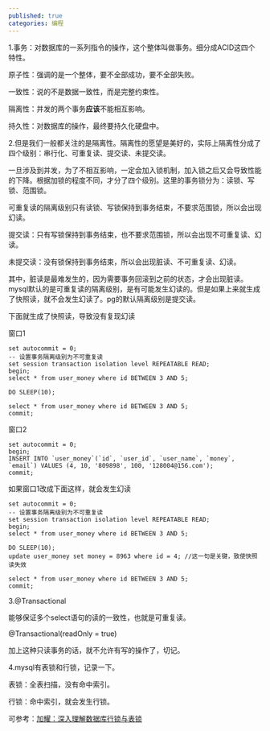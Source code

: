```yaml
---
published: true
categories: 编程
---
```

1.事务：对数据库的一系列指令的操作，这个整体叫做事务。细分成ACID这四个特性。

原子性：强调的是一个整体，要不全部成功，要不全部失败。

一致性：说的不是数据一致性，而是完整约束性。

隔离性：并发的两个事务**应该**不能相互影响。

持久性：对数据库的操作，最终要持久化硬盘中。

2.但是我们一般都关注的是隔离性。隔离性的愿望是美好的，实际上隔离性分成了四个级别：串行化、可重复读、提交读、未提交读。

一旦涉及到并发，为了不相互影响，一定会加入锁机制，加入锁之后又会导致性能的下降。根据加锁的程度不同，才分了四个级别。这里的事务锁分为：读锁、写锁、范围锁。

可重复读的隔离级别只有读锁、写锁保持到事务结束，不要求范围锁，所以会出现幻读。

提交读：只有写锁保持到事务结束，也不要求范围锁，所以会出现不可重复读、幻读。

未提交读：没有锁保持到事务结束，所以会出现脏读、不可重复读、幻读。

其中，脏读是最难发生的，因为需要事务回滚到之前的状态，才会出现脏读。mysql默认的是可重复读的隔离级别，是有可能发生幻读的。但是如果上来就生成了快照读，就不会发生幻读了。pg的默认隔离级别是提交读。

下面就生成了快照读，导致没有复现幻读

窗口1

```
set autocommit = 0;
-- 设置事务隔离级别为不可重复读
set session transaction isolation level REPEATABLE READ;
begin;
select * from user_money where id BETWEEN 3 AND 5;

DO SLEEP(10);

select * from user_money where id BETWEEN 3 AND 5;
commit;
```

窗口2

```
set autocommit = 0;
begin;
INSERT INTO `user_money`(`id`, `user_id`, `user_name`, `money`, `email`) VALUES (4, 10, '809898', 100, '128004@156.com');
commit;
```

如果窗口1改成下面这样，就会发生幻读

```
set autocommit = 0;
-- 设置事务隔离级别为不可重复读
set session transaction isolation level REPEATABLE READ;
begin;
select * from user_money where id BETWEEN 3 AND 5;

DO SLEEP(10);
update user_money set money = 8963 where id = 4; //这一句是关键，致使快照读失效

select * from user_money where id BETWEEN 3 AND 5;
commit;
```

3.@Transactional

能够保证多个select语句的读的一致性，也就是可重复读。

@Transactional(readOnly = true)

加上这种只读事务的话，就不允许有写的操作了，切记。

4.mysql有表锁和行锁，记录一下。

表锁：全表扫描，没有命中索引。

行锁：命中索引，就会发生行锁。

可参考：[加耀：深入理解数据库行锁与表锁](https://zhuanlan.zhihu.com/p/52678870)